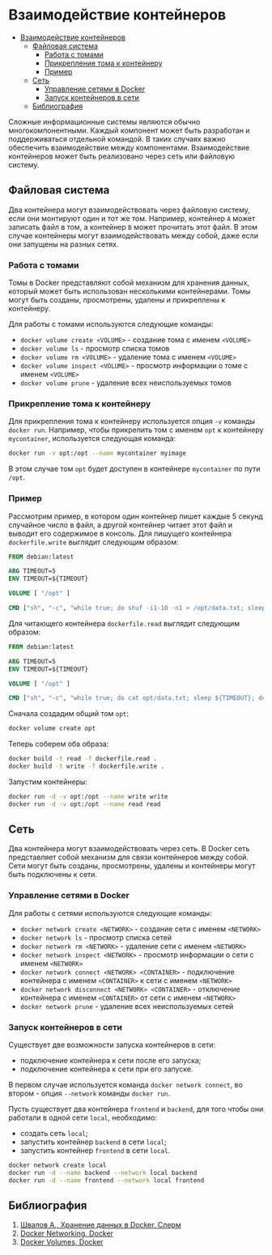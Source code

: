 # Взаимодействие контейнеров

- [Взаимодействие контейнеров](#взаимодействие-контейнеров)
  - [Файловая система](#файловая-система)
    - [Работа с томами](#работа-с-томами)
    - [Прикрепление тома к контейнеру](#прикрепление-тома-к-контейнеру)
    - [Пример](#пример)
  - [Сеть](#сеть)
    - [Управление сетями в Docker](#управление-сетями-в-docker)
    - [Запуск контейнеров в сети](#запуск-контейнеров-в-сети)
  - [Библиография](#библиография)

Сложные информационные системы являются обычно многокомпонентными. Каждый компонент может быть разработан и поддерживаться отдельной командой. В таких случаях важно обеспечить взаимодействие между компонентами. Взаимодействие контейнеров может быть реализовано через сеть или файловую систему.

## Файловая система

Два контейнера могут взаимодействовать через файловую систему, если они монтируют один и тот же том. Например, контейнер `A` может записать файл в том, а контейнер `B` может прочитать этот файл. В этом случае контейнеры могут взаимодействовать между собой, даже если они запущены на разных сетях.

### Работа с томами

Томы в Docker представляют собой механизм для хранения данных, который может быть использован несколькими контейнерами. Томы могут быть созданы, просмотрены, удалены и прикреплены к контейнеру.

Для работы с томами используются следующие команды:

- `docker volume create <VOLUME>` - создание тома с именем `<VOLUME>`
- `docker volume ls` - просмотр списка томов
- `docker volume rm <VOLUME>` - удаление тома с именем `<VOLUME>`
- `docker volume inspect <VOLUME>` - просмотр информации о томе с именем `<VOLUME>`
- `docker volume prune` - удаление всех неиспользуемых томов

### Прикрепление тома к контейнеру

Для прикрепления тома к контейнеру используется опция `-v` команды `docker run`. Например, чтобы прикрепить том с именем `opt` к контейнеру `mycontainer`, используется следующая команда:

```bash
docker run -v opt:/opt --name mycontainer myimage
```

В этом случае том `opt` будет доступен в контейнере `mycontainer` по пути `/opt`.

### Пример

Рассмотрим пример, в котором один контейнер пишет каждые 5 секунд случайное число в файл, а другой контейнер читает этот файл и выводит его содержимое в консоль. Для пишущего контейнера `dockerfile.write` выглядит следующим образом:

```Dockerfile
FROM debian:latest

ARG TIMEOUT=5
ENV TIMEOUT=${TIMEOUT}

VOLUME [ "/opt" ]

CMD ["sh", "-c", "while true; do shuf -i1-10 -n1 > /opt/data.txt; sleep ${TIMEOUT}; done"]
```

Для читающего контейнера `dockerfile.read` выглядит следующим образом:

```Dockerfile
FROM debian:latest

ARG TIMEOUT=5
ENV TIMEOUT=${TIMEOUT}

VOLUME [ "/opt" ]

CMD ["sh", "-c", "while true; do cat opt/data.txt; sleep ${TIMEOUT}; done"]
```

Сначала создадим общий том `opt`:

```bash
docker volume create opt
```

Теперь соберем оба образа:

```bash
docker build -t read -f dockerfile.read .
docker build -t write -f dockerfile.write .
```

Запустим контейнеры:

```bash
docker run -d -v opt:/opt --name write write
docker run -d -v opt:/opt --name read read
```

## Сеть

Два контейнера могут взаимодействовать через сеть. В Docker сеть представляет собой механизм для связи контейнеров между собой. Сети могут быть созданы, просмотрены, удалены и контейнеры могут быть подключены к сети.

### Управление сетями в Docker

Для работы с сетями используются следующие команды:

- `docker network create <NETWORK>` - создание сети с именем `<NETWORK>`
- `docker network ls` - просмотр списка сетей
- `docker network rm <NETWORK>` - удаление сети с именем `<NETWORK>`
- `docker network inspect <NETWORK>` - просмотр информации о сети с именем `<NETWORK>`
- `docker network connect <NETWORK> <CONTAINER>` - подключение контейнера с именем `<CONTAINER>` к сети с именем `<NETWORK>`
- `docker network disconnect <NETWORK> <CONTAINER>` - отключение контейнера с именем `<CONTAINER>` от сети с именем `<NETWORK>`
- `docker network prune` - удаление всех неиспользуемых сетей

### Запуск контейнеров в сети

Существует две возможности запуска контейнеров в сети:

- подключение контейнера к сети после его запуска;
- подключение контейнера к сети при его запуске.

В первом случае используется команда `docker network connect`, во втором - опция `--network` команды `docker run`.

Пусть существует два контейнера `frontend` и `backend`, для того чтобы они работали в одной сети `local`, необходимо:

- создать сеть `local`;
- запустить контейнер `backend` в сети `local`;
- запустить контейнер `frontend` в сети `local`.

```bash
docker network create local
docker run -d --name backend --network local backend
docker run -d --name frontend --network local frontend
```

## Библиография

1. [Швалов А., Хранение данных в Docker, Слерм](https://slurm.io/blog/tpost/i5ikrm9fj1-hranenie-dannih-v-docker)
2. [Docker Networking, Docker](https://docs.docker.com/network/)
3. [Docker Volumes, Docker](https://docs.docker.com/storage/volumes/)
